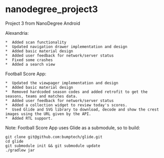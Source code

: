 # nanodegree_project3
Project 3 from NanoDegree Android

Alexandria:

	*  Added scan functionality
	*  Updated navigation drawer implementation and design
	*  Added basic material design
	*  Added user feedback for network/server status
	*  Fixed some crashes
	*  Added a search view



Football Score App:

	*  Updated the viewpager implementation and design
	*  Added basic material design
	*  Removed hardcoded season codes and added retrofit to get the seasons, teams and matches data.
	*  Added user feedback for network/server status
	*  Added a collection widget to review today's scores.
	*  Used Glide and SVG library to download, decode and show the crest images using the URL given by the API.
	*  Added RTL support.



Note: Football Score App uses Glide as a submodule, so to build:

	git clone git@github.com:bumptech/glide.git 
	cd glide  
	git submodule init && git submodule update
	./gradlew jar
